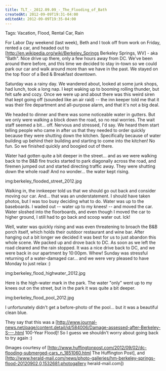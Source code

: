 ```yaml
---
title: TLT_-_2012.09.09_-_The_Flooding_of_Bath
createdAt: 2012-09-09T19:31-04:00
editedAt: 2012-09-09T19:35-04:00
---
```


Tags: Vacation, Flood, Rental Car, Rain

For Labor Day weekend (last week), Beth and I took off from work on Friday, rented a car, and headed out to [http://en.wikipedia.org/wiki/Berkeley_Springs Berkeley Springs, WV] - aka "Bath". Nice drive up there, only a few hours away from DC. We've been around there before, and this time we decided to stay in-town so we could park our car and walk around more than we have in the past. We stayed on the top floor of a Bed & Breakfast downtown.

Saturday was a rainy day. We wandered about, looked at some junk shops, had lunch, took a long nap. I kept waking up to booming rolling thunder, but felt safe and cozy. Once we were up and about there was this weird siren that kept going off (sounded like an air raid) -- the inn keeper told me that it was their fire department and all-purpose alarm, and that it's not a big deal.

We headed to dinner and there was some noticeable water in gutters. But we only were walking a block down the road, so no real worries. The wait staff seemed a bit... off. Nervous and stressed, I'd say. We heard them start telling people who came in after us that they needed to order quickly because they were shutting down the kitchen. Specifically because of water building up behind their building and starting to come into the kitchen! No fun. So we finished quickly and boogied out of there.

Water had gotten quite a bit deeper in the street... and as we were walking back to the B&B fire trucks started to park diagonally across the road, and firemen jumped out and started directing traffic away. They were shutting down the whole road! And no wonder... the water kept rising.

img:berkeley_flooded_street_2012.jpg

Walking in, the innkeeper told us that we should go out back and consider moving our car. And... that was an understatement. I should have taken photos, but I was too busy deciding what to do. Water was up to the baseboards. I waded out -- water up to my knees! -- and moved the car. Water sloshed into the floorboards, and even though I moved the car to higher ground, I still had to go back and scoop water out. Ick!

Well, water was quickly rising and was even threatening to broach the B&B porch itself, which holds their outdoor restaurant and wine bar. After hanging out a bit longer we decided it was best for us to just abandon this whole scene. We packed up and drove back to DC. As soon as we left the road cleared and the rain stopped. It was a nice drive back to DC, and we were back in our apartment by 10:00pm. Whew! Sunday was stressful returning of a water-damaged car... and we were very pleased to have Monday to just relax :)

img:berkeley_flood_highwater_2012.jpg

Here is the high-water mark in the park. The water "only" went up to my knees out on the street, but in the park it was quite a bit deeper.

img:berkeley_flood_pool_2012.jpg

I unfortunately didn't get a before-photo of the pool... but it was a beautiful clean blue.

They say that this was a [http://www.journal-news.net/page/content.detail/id/584006/Damage-assessed-after-Berkeley-S---.html 100-Year Flood]! So I guess we shouldn't worry about going back to try again :)

(Images courtesy of [http://www.huffingtonpost.com/2012/09/02/dc-flooding-submerged-cars_n_1851060.html The Huffington Post], and [http://www.herald-mail.com/news/photo-galleries/hm-berkeley-springs-flood-20120902,0,1532681.photogallery herald-mail.com])

